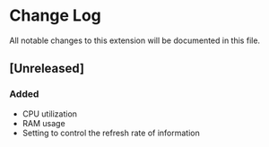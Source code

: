 # Change Log

All notable changes to this extension will be documented in this file.

## [Unreleased]

### Added

* CPU utilization
* RAM usage
* Setting to control the refresh rate of information
